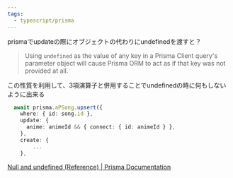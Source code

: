 ```yaml
---
tags:
  - typescript/prisma
---
```


prismaでupdateの際にオブジェクトの代わりにundefinedを渡すと？
> Using `undefined` as the value of any key in a Prisma Client query's parameter object will cause Prisma ORM to act as if that key was not provided at all.
 
この性質を利用して、3項演算子と併用することでundefinedの時に何もしないように出来る
```ts
  await prisma.aPSong.upsert({
    where: { id: song.id },
    update: {
      anime: animeId && { connect: { id: animeId } },
    },
    create: {
		...
    },
```
[Null and undefined (Reference) | Prisma Documentation](https://www.prisma.io/docs/orm/prisma-client/special-fields-and-types/null-and-undefined#undefined)